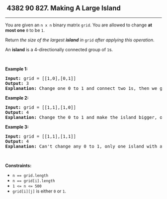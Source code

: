 <h2> 4382 90
827. Making A Large Island</h2><hr><div><p>You are given an <code>n x n</code> binary matrix <code>grid</code>. You are allowed to change <strong>at most one</strong> <code>0</code> to be <code>1</code>.</p>

<p>Return <em>the size of the largest <strong>island</strong> in</em> <code>grid</code> <em>after applying this operation</em>.</p>

<p>An <strong>island</strong> is a 4-directionally connected group of <code>1</code>s.</p>

<p>&nbsp;</p>
<p><strong class="example">Example 1:</strong></p>

<pre><strong>Input:</strong> grid = [[1,0],[0,1]]
<strong>Output:</strong> 3
<strong>Explanation:</strong> Change one 0 to 1 and connect two 1s, then we get an island with area = 3.
</pre>

<p><strong class="example">Example 2:</strong></p>

<pre><strong>Input:</strong> grid = [[1,1],[1,0]]
<strong>Output:</strong> 4
<strong>Explanation: </strong>Change the 0 to 1 and make the island bigger, only one island with area = 4.</pre>

<p><strong class="example">Example 3:</strong></p>

<pre><strong>Input:</strong> grid = [[1,1],[1,1]]
<strong>Output:</strong> 4
<strong>Explanation:</strong> Can't change any 0 to 1, only one island with area = 4.
</pre>

<p>&nbsp;</p>
<p><strong>Constraints:</strong></p>

<ul>
	<li><code>n == grid.length</code></li>
	<li><code>n == grid[i].length</code></li>
	<li><code>1 &lt;= n &lt;= 500</code></li>
	<li><code>grid[i][j]</code> is either <code>0</code> or <code>1</code>.</li>
</ul>
</div>